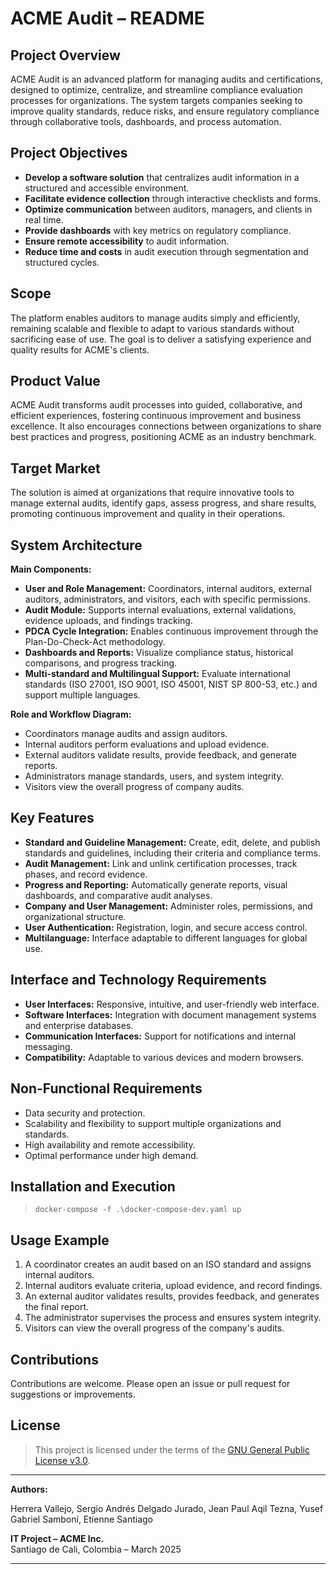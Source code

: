 # ACME Audit – README

## Project Overview

ACME Audit is an advanced platform for managing audits and certifications, designed to optimize, centralize, and streamline compliance evaluation processes for organizations. The system targets companies seeking to improve quality standards, reduce risks, and ensure regulatory compliance through collaborative tools, dashboards, and process automation.

## Project Objectives

- **Develop a software solution** that centralizes audit information in a structured and accessible environment.
- **Facilitate evidence collection** through interactive checklists and forms.
- **Optimize communication** between auditors, managers, and clients in real time.
- **Provide dashboards** with key metrics on regulatory compliance.
- **Ensure remote accessibility** to audit information.
- **Reduce time and costs** in audit execution through segmentation and structured cycles.

## Scope

The platform enables auditors to manage audits simply and efficiently, remaining scalable and flexible to adapt to various standards without sacrificing ease of use. The goal is to deliver a satisfying experience and quality results for ACME's clients.

## Product Value

ACME Audit transforms audit processes into guided, collaborative, and efficient experiences, fostering continuous improvement and business excellence. It also encourages connections between organizations to share best practices and progress, positioning ACME as an industry benchmark.

## Target Market

The solution is aimed at organizations that require innovative tools to manage external audits, identify gaps, assess progress, and share results, promoting continuous improvement and quality in their operations.

## System Architecture

**Main Components:**
- **User and Role Management:** Coordinators, internal auditors, external auditors, administrators, and visitors, each with specific permissions.
- **Audit Module:** Supports internal evaluations, external validations, evidence uploads, and findings tracking.
- **PDCA Cycle Integration:** Enables continuous improvement through the Plan-Do-Check-Act methodology.
- **Dashboards and Reports:** Visualize compliance status, historical comparisons, and progress tracking.
- **Multi-standard and Multilingual Support:** Evaluate international standards (ISO 27001, ISO 9001, ISO 45001, NIST SP 800-53, etc.) and support multiple languages.

**Role and Workflow Diagram:**
- Coordinators manage audits and assign auditors.
- Internal auditors perform evaluations and upload evidence.
- External auditors validate results, provide feedback, and generate reports.
- Administrators manage standards, users, and system integrity.
- Visitors view the overall progress of company audits.

## Key Features

- **Standard and Guideline Management:** Create, edit, delete, and publish standards and guidelines, including their criteria and compliance terms.
- **Audit Management:** Link and unlink certification processes, track phases, and record evidence.
- **Progress and Reporting:** Automatically generate reports, visual dashboards, and comparative audit analyses.
- **Company and User Management:** Administer roles, permissions, and organizational structure.
- **User Authentication:** Registration, login, and secure access control.
- **Multilanguage:** Interface adaptable to different languages for global use.

## Interface and Technology Requirements

- **User Interfaces:** Responsive, intuitive, and user-friendly web interface.
- **Software Interfaces:** Integration with document management systems and enterprise databases.
- **Communication Interfaces:** Support for notifications and internal messaging.
- **Compatibility:** Adaptable to various devices and modern browsers.

## Non-Functional Requirements

- Data security and protection.
- Scalability and flexibility to support multiple organizations and standards.
- High availability and remote accessibility.
- Optimal performance under high demand.

## Installation and Execution

> `docker-compose -f .\docker-compose-dev.yaml up`

## Usage Example

1. A coordinator creates an audit based on an ISO standard and assigns internal auditors.
2. Internal auditors evaluate criteria, upload evidence, and record findings.
3. An external auditor validates results, provides feedback, and generates the final report.
4. The administrator supervises the process and ensures system integrity.
5. Visitors can view the overall progress of the company's audits.

## Contributions

Contributions are welcome. Please open an issue or pull request for suggestions or improvements.

## License

> This project is licensed under the terms of the [GNU General Public License v3.0](LICENSE).

---

**Authors:**  

Herrera Vallejo, Sergio Andrés
Delgado Jurado, Jean Paul
Aqil Tezna, Yusef Gabriel
Samboní, Etienne Santiago

**IT Project – ACME Inc.**  
Santiago de Cali, Colombia – March 2025

---
